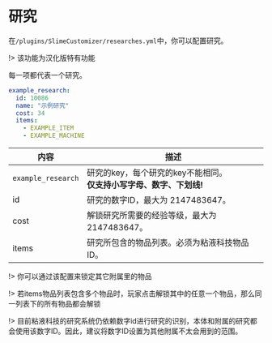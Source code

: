 # 研究

在`/plugins/SlimeCustomizer/researches.yml`中，你可以配置研究。

!> 该功能为汉化版特有功能

每一项都代表一个研究。

```yaml
example_research:
  id: 10086
  name: "示例研究"
  cost: 34
  items:
    - EXAMPLE_ITEM
    - EXAMPLE_MACHINE
```

| 内容 | 描述 |
| -------- | -------- |
| `example_research` | 研究的key，每个研究的key不能相同。<br>**仅支持小写字母、数字、下划线!** |
| id | 研究的数字ID，最大为 2147483647。 |
| cost | 解锁研究所需要的经验等级，最大为 2147483647。 |
| items | 研究所包含的物品列表。必须为粘液科技物品ID。 |

!> 你可以通过该配置来锁定其它附属里的物品  

!> 若items物品列表包含多个物品时，玩家点击解锁其中的任意一个物品，那么同一列表下的所有物品都会解锁

!> 目前粘液科技的研究系统仍依赖数字id进行研究的识别，本体和附属的研究都会使用该数字ID。因此，建议将数字ID设置为其他附属不太会用到的范围。
